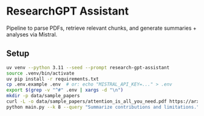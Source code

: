 # ResearchGPT Assistant

Pipeline to parse PDFs, retrieve relevant chunks, and generate summaries + analyses via Mistral.

## Setup
```bash
uv venv --python 3.11 --seed --prompt research-gpt-assistant
source .venv/bin/activate
uv pip install -r requirements.txt
cp .env.example .env  # or: echo "MISTRAL_API_KEY=..." > .env
export $(grep -v "^#" .env | xargs -d "\n")
mkdir -p data/sample_papers
curl -L -o data/sample_papers/attention_is_all_you_need.pdf https://arxiv.org/pdf/1706.03762.pdf
python main.py --k 8 --query "Summarize contributions and limitations."
```
